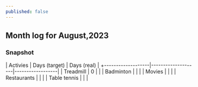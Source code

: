 ```yaml
---
published: false
---
```

## Month log for August,2023

### Snapshot

| Activies          | Days      (target) | Days      (real) |
+-------------------|--------------------|------------------| 
| Treadmill         |     0              |                  | 
| Badminton         |                    |                  |
| Movies            |                    |                  |
| Restaurants       |                    |                  |
| Table tennis      |                    |                  |

